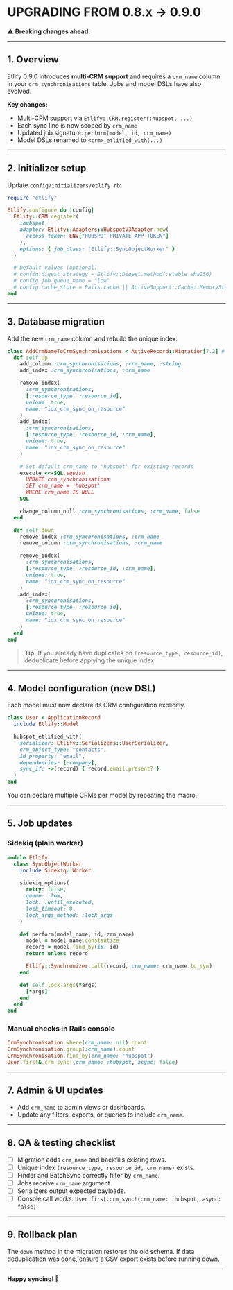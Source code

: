 # UPGRADING FROM 0.8.x -> 0.9.0

⚠️ **Breaking changes ahead.**

---

## 1. Overview

Etlify 0.9.0 introduces **multi-CRM support** and requires a `crm_name` column
in your `crm_synchronisations` table. Jobs and model DSLs have also evolved.

**Key changes:**

- Multi-CRM support via `Etlify::CRM.register(:hubspot, ...)`
- Each sync line is now scoped by `crm_name`
- Updated job signature: `perform(model, id, crm_name)`
- Model DSLs renamed to `<crm>_etlified_with(...)`

---

## 2. Initializer setup

Update `config/initializers/etlify.rb`:

```ruby
require "etlify"

Etlify.configure do |config|
  Etlify::CRM.register(
    :hubspot,
    adapter: Etlify::Adapters::HubspotV3Adapter.new(
      access_token: ENV["HUBSPOT_PRIVATE_APP_TOKEN"]
    ),
    options: { job_class: "Etlify::SyncObjectWorker" }
  )

  # Default values (optional)
  # config.digest_strategy = Etlify::Digest.method(:stable_sha256)
  # config.job_queue_name = "low"
  # config.cache_store = Rails.cache || ActiveSupport::Cache::MemoryStore.new
end
```

---

## 3. Database migration

Add the new `crm_name` column and rebuild the unique index.

```ruby
class AddCrmNameToCrmSynchronisations < ActiveRecord::Migration[7.2] # Change with your version
  def self.up
    add_column :crm_synchronisations, :crm_name, :string
    add_index :crm_synchronisations, :crm_name

    remove_index(
      :crm_synchronisations,
      [:resource_type, :resource_id],
      unique: true,
      name: "idx_crm_sync_on_resource"
    )
    add_index(
      :crm_synchronisations,
      [:resource_type, :resource_id, :crm_name],
      unique: true,
      name: "idx_crm_sync_on_resource"
    )

    # Set default crm_name to 'hubspot' for existing records
    execute <<-SQL.squish
      UPDATE crm_synchronisations
      SET crm_name = 'hubspot'
      WHERE crm_name IS NULL
    SQL

    change_column_null :crm_synchronisations, :crm_name, false
  end

  def self.down
    remove_index :crm_synchronisations, :crm_name
    remove_column :crm_synchronisations, :crm_name

    remove_index(
      :crm_synchronisations,
      [:resource_type, :resource_id, :crm_name],
      unique: true,
      name: "idx_crm_sync_on_resource"
    )
    add_index(
      :crm_synchronisations,
      [:resource_type, :resource_id],
      unique: true,
      name: "idx_crm_sync_on_resource"
    )
  end
end
```

> **Tip:** If you already have duplicates on `(resource_type, resource_id)`,
> deduplicate before applying the unique index.

---

## 4. Model configuration (new DSL)

Each model must now declare its CRM configuration explicitly.

```ruby
class User < ApplicationRecord
  include Etlify::Model

  hubspot_etlified_with(
    serializer: Etlify::Serializers::UserSerializer,
    crm_object_type: "contacts",
    id_property: "email",
    dependencies: [:company],
    sync_if: ->(record) { record.email.present? }
  )
end
```

You can declare multiple CRMs per model by repeating the macro.

---

## 5. Job updates

### Sidekiq (plain worker)

```ruby
module Etlify
  class SyncObjectWorker
    include Sidekiq::Worker

    sidekiq_options(
      retry: false,
      queue: :low,
      lock: :until_executed,
      lock_timeout: 0,
      lock_args_method: :lock_args
    )

    def perform(model_name, id, crm_name)
      model = model_name.constantize
      record = model.find_by(id: id)
      return unless record

      Etlify::Synchronizer.call(record, crm_name: crm_name.to_sym)
    end

    def self.lock_args(*args)
      [*args]
    end
  end
end
```

### Manual checks in Rails console

```ruby
CrmSynchronisation.where(crm_name: nil).count
CrmSynchronisation.group(:crm_name).count
CrmSynchronisation.find_by(crm_name: "hubspot")
User.first&.crm_sync!(crm_name: :hubspot, async: false)
```

---

## 7. Admin & UI updates

- Add `crm_name` to admin views or dashboards.
- Update any filters, exports, or queries to include `crm_name`.

---

## 8. QA & testing checklist

- [ ] Migration adds `crm_name` and backfills existing rows.
- [ ] Unique index `(resource_type, resource_id, crm_name)` exists.
- [ ] Finder and BatchSync correctly filter by `crm_name`.
- [ ] Jobs receive `crm_name` argument.
- [ ] Serializers output expected payloads.
- [ ] Console call works: `User.first.crm_sync!(crm_name: :hubspot, async: false)`.

---

## 9. Rollback plan

The `down` method in the migration restores the old schema.
If data deduplication was done, ensure a CSV export exists before running down.

---

**Happy syncing! 🚀**

